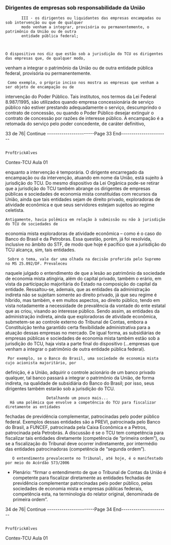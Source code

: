 ### Dirigentes de empresas sob responsabilidade da União



           III - os dirigentes ou liquidantes das empresas encampadas ou sob intervenção ou que de qualquer
           modo venham a integrar, provisória ou permanentemente, o patrimônio da União ou de outra
           entidade pública federal;



    O dispositivo nos diz que estão sob a jurisdição do TCU os dirigentes das empresas que, de qualquer modo,
venham a integrar o patrimônio da União ou de outra entidade pública federal, provisória ou
permanentemente.

     Como exemplo, o próprio inciso nos mostra as empresas que venham a ser objeto de encampação ou de
intervenção do Poder Público. Tais institutos, nos termos da Lei Federal 8.987/1995, são utilizados quando
empresa concessionária de serviço público não estiver prestando adequadamente o serviço, descumprindo o
contrato de concessão, ou quando o Poder Público desejar extinguir o contrato de concessão por razões de
interesse público. A encampação é a retomada do serviço pelo poder concedente, de caráter definitivo,




33 de 76| Continue
-----------------------Page 33 End-----------------------

                                                                                                ProfErickAlves
Contex-TCU
                                                                                                         Aula 01

enquanto a intervenção é temporária. O dirigente encarregado da encampação ou da intervenção, atuando
em nome da União, está sujeito à jurisdição do TCU.
     Do mesmo dispositivo da Lei Orgânica pode-se retirar que a jurisdição do TCU também abrange os
dirigentes de empresas públicas e sociedades de economia mista constituídas com recursos da União,
ainda que tais entidades sejam de direito privado, exploradoras de atividade econômica e que seus servidores
estejam sujeitos ao regime celetista.

    Antigamente, havia polêmica em relação à submissão ou não à jurisdição do TCU de sociedades de
economia mista exploradoras de atividade econômica – como é o caso do Banco do Brasil e da Petrobras. Essa
questão, porém, já foi resolvida, inclusive no âmbito do STF, de modo que hoje é pacífico que a jurisdição do
TCU alcança, sim, tais entidades.

     Sobre o tema, vale dar uma olhada na decisão proferida pelo Supremo no MS 25.092/DF. Prevaleceu
naquele julgado o entendimento de que a lesão ao patrimônio da sociedade de economia mista atingiria, além
do capital privado, também o erário, em vista da participação majoritária do Estado na composição do capital
da entidade. Ressaltou-se, ademais, que as entidades da administração indireta não se sujeitam somente ao
direito privado, já que seu regime é híbrido, mas também, e em muitos aspectos, ao direito público, tendo em
vista notadamente a necessidade de prevalência da vontade do ente estatal que as criou, visando ao interesse
público. Sendo assim, as entidades da administração indireta, ainda que exploradoras de atividade econômica,
submetem-se ao controle externo do Tribunal de Contas, embora a Constituição tenha garantido certa
flexibilidade administrativa para a atuação dessas empresas no mercado.
     De igual forma, as subsidiárias de empresas públicas e sociedades de economia mista também estão
sob a jurisdição do TCU, haja vista a parte final do dispositivo (...empresas que venham a integrar o patrimônio
de outra entidade pública federal).

     Por exemplo, se o Banco do Brasil, uma sociedade de economia mista cujo acionista majoritário, por
definição, é a União, adquirir o controle acionário de um banco privado qualquer, tal banco passará a integrar o
patrimônio da União, de forma indireta, na qualidade de subsidiária do Banco do Brasil; por isso, seus dirigentes
também estarão sob a jurisdição do TCU.


                      Detalhando um pouco mais...
      Há uma polêmica que envolve a competência do TCU para fiscalizar diretamente as entidades
   fechadas de previdência complementar, patrocinadas pelo poder público federal. Exemplos dessas
   entidades são a PREVI, patrocinada pelo Banco do Brasil, a FUNCEF, patrocinada pela Caixa Econômica
   e a Petros, patrocinada pela Petrobrás. A discussão é se o TCU tem competência para fiscalizar tais
   entidades diretamente (competência de “primeira ordem”), ou se a fiscalização do Tribunal deve ocorrer
   indiretamente, por intermédio das entidades patrocinadoras (competência de “segunda ordem”).

       O entendimento prevalecente no Tribunal, até hoje, é o manifestado por meio do Acórdão 573/2006
   - Plenário: “firmar o entendimento de que o Tribunal de Contas da União é competente para fiscalizar
   diretamente as entidades fechadas de previdência complementar patrocinadas pelo poder público,
   pelas sociedades de economia mista e empresas públicas federais, competência esta, na terminologia do
   relator original, denominada de primeira ordem”.




34 de 76| Continue
-----------------------Page 34 End-----------------------

                                                                                               ProfErickAlves
Contex-TCU
                                                                                                        Aula 01